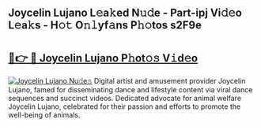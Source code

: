 ## Joycelin Lujano L𝚎a𝚔ed N𝚞𝚍e - Part-ipj Vi𝚍𝚎o L𝚎a𝚔s - H𝚘𝚝 O𝚗𝚕yf𝚊ns P𝚑𝚘tos s2F9e

# <h2><a href="http://kfefgh.oniu.top/?m=Joycelin+Lujano">🔗👉 🔴 Joycelin Lujano P𝚑ot𝚘𝚜 V𝚒d𝚎o</a></h2>

[![Joycelin Lujano Nu𝚍e𝚜](https://i.imgur.com/0qMVB7G.gif)](http://kfefgh.oniu.top/?m=Joycelin+Lujano)
Digital artist and amusement provider Joycelin Lujano, famed for disseminating dance and lifestyle content via viral dance sequences and succinct videos. Dedicated advocate for animal welfare Joycelin Lujano, celebrated for their passion and efforts to promote the well-being of animals.  
